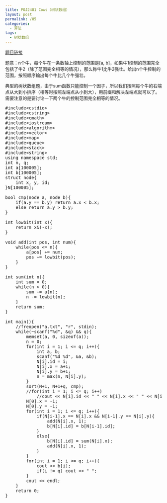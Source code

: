 ```yaml
---
title: POJ2481 Cows（树状数组）
layout: post
permalink: /85
categories:
  - 算法
tags:
  - 树状数组
---
```

<a href="http://poj.org/problem?id=2481" target="_blank">题目链接</a>

题意：n个牛，每个牛在一条数轴上控制的范围是[a, b]，如果牛1控制的范围完全包括了牛2（除了范围完全相等的情况），那么称牛1比牛2强壮。给出n个牛控制的范围，按照顺序输出每个牛比几个牛强壮。

典型的树状数组题，由于sum函数只能控制一个因子，所以我们按照每个牛的右端点从大到小排序（相等时按照左端点从小到大），用前缀和解决左端点就可以了。需要注意的是要讨论一下两个牛的控制范围完全相等的情况。

<pre class="brush: cpp; title: ; notranslate" title="">#include&lt;cstdio&gt;
#include&lt;cstring&gt;
#include&lt;cmath&gt;
#include&lt;iostream&gt;
#include&lt;algorithm&gt;
#include&lt;vector&gt;
#include&lt;map&gt;
#include&lt;queue&gt;
#include&lt;stack&gt;
#include&lt;string&gt;
using namespace std;
int n, q;
int a[100005];
int b[100005];
struct node{
    int x, y, id;
}N[100005];

bool cmp(node a, node b){
    if(a.y == b.y) return a.x &lt; b.x;
    else return a.y &gt; b.y;
}

int lowbit(int x){
    return x&(-x);
}

void add(int pos, int num){
    while(pos &lt;= n){
        a[pos] += num;
        pos += lowbit(pos);
    }
}

int sum(int n){
    int sum = 0;
    while(n &gt; 0){
        sum += a[n];
        n -= lowbit(n);
    }
    return sum;
}

int main(){
    //freopen("a.txt", "r", stdin);
    while(~scanf("%d", &q) && q){
        memset(a, 0, sizeof(a));
        n = 0;
        for(int i = 1; i &lt;= q; i++){
            int a, b;
            scanf("%d %d", &a, &b);
            N[i].id = i;
            N[i].x = a+1;
            N[i].y = b+1;
            n = max(n, N[i].y);
        }
        sort(N+1, N+1+q, cmp);
        //for(int i = 1; i &lt;= q; i++)
            //cout &lt;&lt; N[i].id &lt;&lt; " " &lt;&lt; N[i].x &lt;&lt; " " &lt;&lt; N[i].y &lt;&lt; endl;
        N[0].x = -1;
        N[0].y = -1;
        for(int i = 1; i &lt;= q; i++){
            if(N[i-1].x == N[i].x && N[i-1].y == N[i].y){
                add(N[i].x, 1);
                b[N[i].id] = b[N[i-1].id];
            }
            else{
                b[N[i].id] = sum(N[i].x);
                add(N[i].x, 1);
            }
        }
        for(int i = 1; i &lt;= q; i++){
            cout &lt;&lt; b[i];
            if(i != q) cout &lt;&lt; " ";
        }
        cout &lt;&lt; endl;
    }
    return 0;
}
</pre>